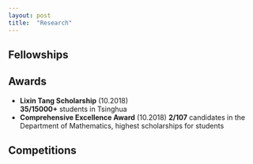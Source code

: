 ```yaml
---
layout: post
title:  "Research"
---
```


## Fellowships

## Awards
+ **Lixin Tang Scholarship** (10.2018) <br>
  **35/15000+** students in Tsinghua <br>
+ **Comprehensive Excellence Award** (10.2018)
  **2/107** candidates in the Department of Mathematics, highest scholarships for students

## Competitions
